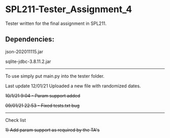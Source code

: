 # SPL211-Tester_Assignment_4
Tester written for the final assignment in SPL211.


Dependencies:
------------------

json-202011115.jar

sqlite-jdbc-3.8.11.2.jar

------------------

To use simply put main.py into the tester folder.



Last update
12/01/21 Uploaded a new file with randomized dates.

~~10/1/21 9:04 - Param support added~~

~~09/01/21 22:53 - Fixed tests.txt bug~~


------------------
Check list

~~1) Add param support as required by the TA's~~
